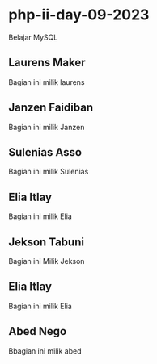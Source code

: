 # php-ii-day-09-2023

Belajar MySQL

## Laurens Maker
Bagian ini milik laurens

## Janzen Faidiban

Bagian ini milik Janzen

## Sulenias Asso

Bagian ini milik Sulenias

## Elia Itlay

Bagian ini milik Elia

## Jekson Tabuni

Bagian ini Milik Jekson

## Elia Itlay

Bagian ini milik Elia

## Abed Nego
Bbagian ini milik abed